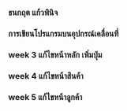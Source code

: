 ### ธนกฤต แก้วพินิจ
### การเขียนโปรแกรมบนอุปกรณ์เคลื่อนที่


### week 3 แก้ไขหน้าหลัก เพิ่มปุ่ม
### week 4 แก้ไขหน้าสินค้า
### week 5 แก้ไขหน้าลูกค้า

